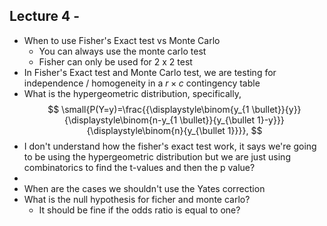 ## Lecture 4 -
- When to use Fisher's Exact test vs Monte Carlo
	- You can always use the monte carlo test
	- Fisher can only be used for 2 x 2 test
- In Fisher's Exact test and Monte Carlo test, we are testing for independence / homogeneity in a $r \times c$ contingency table
- What is the hypergeometric distribution, specifically,
$$
\small{P(Y=y)=\frac{{\displaystyle\binom{y_{1 \bullet}}{y}}{\displaystyle\binom{n-y_{1 \bullet}}{y_{\bullet 1}-y}}}{\displaystyle\binom{n}{y_{\bullet 1}}}},
$$
- I don't understand how the fisher's exact test work, it says we're going to be using the hypergeometric distribution but we are just using combinatorics to find the t-values and then the p value?
- 
- When are the cases we shouldn't use the Yates correction
- What is the null hypothesis for ficher and monte carlo?
	- It should be fine if the odds ratio is equal to one?